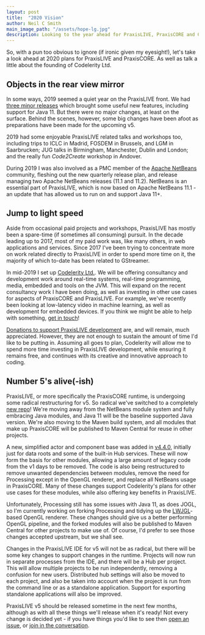 ```yaml
---
layout: post
title:  "2020 Vision"
author: Neil C Smith
main_image_path: "/assets/hope-lg.jpg"
description: Looking to the year ahead for PraxisLIVE, PraxisCORE and Codelerity
---
```


So, with a pun too obvious to ignore (if ironic given my eyesight!), let's take a
look ahead at 2020 plans for PraxisLIVE and PraxisCORE. As well as talk a little
about the founding of Codelerity Ltd.

## Objects in the rear view mirror

In some ways, 2019 seemed a quiet year on the PraxisLIVE front. We had
[three minor releases](https://github.com/praxis-live/praxis-live/releases)
which brought some useful new features, including support for Java 11. But there
were no major changes, at least on the surface. Behind the scenes, however, some
big changes have been afoot as preparations have been made for the upcoming v5.

2019 had some enjoyable PraxisLIVE related talks and workshops too, including trips
to ICLC in Madrid, FOSDEM in Brussels, and LGM in Saarbrucken; JUG talks in
Birmingham, Manchester, Dublin and London; and the really fun _Code2Create_
workshop in Andover.

During 2019 I was also involved as a PMC member of the 
[Apache NetBeans](https://netbeans.apache.org/) community, fleshing out the new 
quarterly release plan, and release managing two Apache NetBeans releases (11.1
and 11.2). NetBeans is an essential part of PraxisLIVE, which is now based on
Apache NetBeans 11.1 - an update that has allowed us to run on and support
Java 11+.

## Jump to light speed

Aside from occasional paid projects and workshops, PraxisLIVE has mostly been a
spare-time (if sometimes all consuming) pursuit. In the decade leading up to 2017,
most of my paid work was, like many others, in web applications and services.
Since 2017 I've been trying to concentrate more on work related directly to
PraxisLIVE in order to spend more time on it, the majority of which to-date has
been related to GStreamer.

In mid-2019 I set up [Codelerity Ltd.](https://www.codelerity.com/). We will be
offering consultancy and development work around real-time systems, real-time
programming, media, embedded and tools on the JVM. This will expand on the recent
consultancy work I have been doing, as well as investing in other use cases for
aspects of PraxisCORE and PraxisLIVE. For example, we've recently been looking
at low-latency video in machine learning, as well as development for embedded
devices. If you think we might be able to help with something,
[get in touch](https://www.codelerity.com/contact/)!

[Donations to support PraxisLIVE development](/community/) are, and will remain,
much appreciated. However, they are not enough to sustain the amount of time I'd
like to be putting in. Assuming all goes to plan, Codelerity will allow me to
spend more time investing in PraxisLIVE development, while ensuring it remains
free, and continues with its creative and innovative approach to coding.

## Number 5's alive(-ish)

PraxisLIVE, or more specifically the PraxisCORE runtime, is undergoing some
radical restructuring for v5. So radical we've switched to a completely
[new repo](https://github.com/praxis-live/praxiscore)! We're moving away from
the NetBeans module system and fully embracing Java modules, and Java 11 will be
the baseline supported Java version. We're also moving to the Maven build system,
and all modules that make up PraxisCORE will be published to Maven Central for
reuse in other projects.

A new, simplified actor and component base was added in 
[v4.4.0](https://github.com/praxis-live/praxis-live/releases/tag/v4.4.0),
initially just for data roots and some of the built-in Hub services. These will
now form the basis for other modules, allowing a large amount of legacy code
from the v1 days to be removed. The code is also being restructured to remove
unwanted dependencies between modules, remove the need for Processing except in
the OpenGL renderer, and replace all NetBeans usage in PraxisCORE. Many of these
changes support Codelerity's plans for other use cases for these modules, while
also offering key benefits in PraxisLIVE.

Unfortunately, Processing still has some issues with Java 11, as does JOGL, so
I'm currently working on forking Processing and tidying up the
[LWJGL](https://www.lwjgl.org/)-based OpenGL renderer. These changes should give
us a better performing OpenGL pipeline, and the forked modules will also be
published to Maven Central for other projects to make use of. Of course, I'd
prefer to see those changes accepted upstream, but we shall see.

Changes in the PraxisLIVE IDE for v5 will not be as radical, but there will be
some key changes to support changes in the runtime. Projects will now run in
separate processes from the IDE, and there will be a Hub per project. This will
allow multiple projects to be run independently, removing a confusion for new
users. Distributed hub settings will also be moved to each project, and also
be taken into account when the project is run from the command line or as a
standalone application. Support for exporting standalone applications will also
be improved.

PraxisLIVE v5 should be released sometime in the next few months, although as
with all these things we'll release when it's ready! Not every change is
decided yet - if you have things you'd like to see then
[open an issue](https://github.com/praxis-live/support/issues), or
[join in the conversation](/community/).
